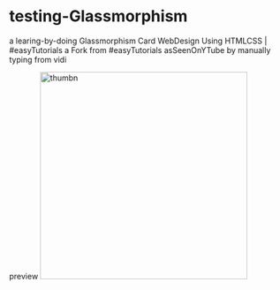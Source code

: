 # testing-Glassmorphism
a learing-by-doing Glassmorphism Card WebDesign Using HTMLCSS | #easyTutorials
a Fork from #easyTutorials asSeenOnYTube by manually typing from vidi

preview 
<img width="375" alt="thumbn" src="https://user-images.githubusercontent.com/103030864/179463141-9f22a7a9-1619-4b93-a546-ae51a0fd9da9.png">
